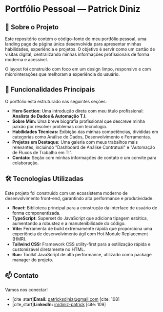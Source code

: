 # Portfólio Pessoal — Patrick Diniz

## 📖 Sobre o Projeto

Este repositório contém o código-fonte do meu portfólio pessoal, uma landing page de página única desenvolvida para apresentar minhas habilidades, experiência e projetos. O objetivo é servir como um cartão de visitas digital, centralizando minhas informações profissionais de forma moderna e acessível.

O layout foi construído com foco em um design limpo, responsivo e com microinterações que melhoram a experiência do usuário.

## 📝 Funcionalidades Principais

O portfólio está estruturado nas seguintes seções:

* **Hero Section:** Uma introdução direta com meu título profissional: **Analista de Dados & Automação T.I**.
* **Sobre Mim:** Uma breve biografia profissional que descreve minha paixão por resolver problemas com tecnologia.
* **Habilidades Técnicas:** Exibição das minhas competências, divididas em categorias como Análise de Dados, Desenvolvimento e Ferramentas.
* **Projetos em Destaque:** Uma galeria com meus trabalhos mais relevantes, incluindo "Dashboard de Análise Contratual" e "Automação de Fluxos de Trabalho em TI".
* **Contato:** Seção com minhas informações de contato e um convite para colaboração.

## 🛠️ Tecnologias Utilizadas

Este projeto foi construído com um ecossistema moderno de desenvolvimento front-end, garantindo alta performance e produtividade.

* **React:** Biblioteca principal para a construção da interface de usuário de forma componentizada.
* **TypeScript:** Superset do JavaScript que adiciona tipagem estática, aumentando a robustez e a manutenibilidade do código.
* **Vite:** Ferramenta de build extremamente rápida que proporciona uma experiência de desenvolvimento ágil com Hot Module Replacement (HMR).
* **Tailwind CSS:** Framework CSS utility-first para a estilização rápida e customizável diretamente no HTML.
* **Bun:** Toolkit JavaScript de alta performance, utilizado como package manager do projeto.

## 📫 Contato

Vamos nos conectar!

* [cite_start]**Email:** patricksdiniz@gmail.com [cite: 108]
* [cite_start]**LinkedIn:** [in/diniz-patrick](https://www.linkedin.com/in/diniz-patrick/) [cite: 109]
